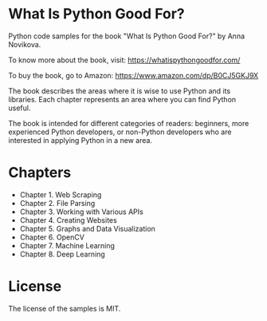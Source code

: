 # What Is Python Good For?

Python code samples for the book "What Is Python Good For?" by Anna Novikova.

To know more about the book, visit: https://whatispythongoodfor.com/

To buy the book, go to Amazon: https://www.amazon.com/dp/B0CJ5GKJ9X

The book describes the areas where it is wise to use Python and its libraries. Each chapter represents an area where you can find Python useful.

The book is intended for different categories of readers: beginners, more experienced Python developers, or non-Python developers who are interested in applying Python in a new area.

# Chapters

- Chapter 1. Web Scraping
- Chapter 2. File Parsing
- Chapter 3. Working with Various APIs
- Chapter 4. Creating Websites
- Chapter 5. Graphs and Data Visualization
- Chapter 6. OpenCV
- Chapter 7. Machine Learning
- Chapter 8. Deep Learning

# License

  The license of the samples is MIT.
